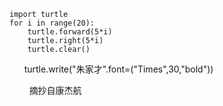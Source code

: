     import turtle
    for i in range(20):
        turtle.forward(5*i)
        turtle.right(5*i)
        turtle.clear()
        turtle.write("朱家才".font=("Times",30,"bold"))
        
        
摘抄自康杰航
    
